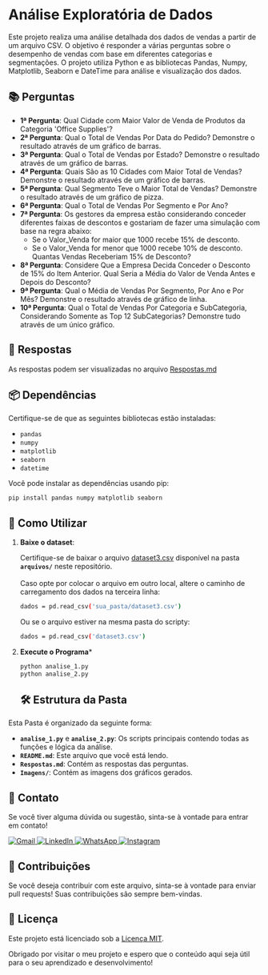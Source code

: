 # Análise Exploratória de Dados

Este projeto realiza uma análise detalhada dos dados de vendas a partir de um arquivo CSV. O objetivo é responder a várias perguntas sobre o desempenho de vendas com base em diferentes categorias e segmentações. O projeto utiliza Python e as bibliotecas Pandas, Numpy, Matplotlib, Seaborn e DateTime para análise e visualização dos dados.

## 📚 Perguntas
- **1ª Pergunta**: Qual Cidade com Maior Valor de Venda de Produtos da Categoria 'Office Supplies'?
- **2ª Pergunta**: Qual o Total de Vendas Por Data do Pedido? Demonstre o resultado através de um gráfico de barras.
- **3ª Pergunta**: Qual o Total de Vendas por Estado? Demonstre o resultado através de um gráfico de barras.
- **4ª Pergunta**: Quais São as 10 Cidades com Maior Total de Vendas? Demonstre o resultado através de um gráfico de barras.
- **5ª Pergunta**: Qual Segmento Teve o Maior Total de Vendas? Demonstre o resultado através de um gráfico de pizza.
- **6ª Pergunta**: Qual o Total de Vendas Por Segmento e Por Ano?
- **7ª Pergunta**: Os gestores da empresa estão considerando conceder diferentes faixas de descontos e gostariam de fazer uma simulação com base na regra abaixo: 
  - Se o Valor_Venda for maior que 1000 recebe 15% de desconto.
  - Se o Valor_Venda for menor que 1000 recebe 10% de desconto. <br>
  Quantas Vendas Receberiam 15% de Desconto?
- **8ª Pergunta**: Considere Que a Empresa Decida Conceder o Desconto de 15% do Item Anterior. Qual Seria a Média do Valor de Venda Antes e Depois do Desconto?
- **9ª Pergunta**: Qual o Média de Vendas Por Segmento, Por Ano e Por Mês? Demonstre o resultado através de gráfico de linha.
- **10ª Pergunta**: Qual o Total de Vendas Por Categoria e SubCategoria, Considerando Somente as Top 12 SubCategorias? Demonstre tudo através de um único gráfico.

## 🔄 Respostas

As respostas podem ser visualizadas no arquivo [Respostas.md](https://github.com/Pabl0Maciel/Programas-e-Projetos/blob/main/Projetos/Analise%20Exploratoria%20de%20Dados/Respostas.md)

## 📦 Dependências

Certifique-se de que as seguintes bibliotecas estão instaladas:

- `pandas`
- `numpy`
- `matplotlib`
- `seaborn`
- `datetime`

Você pode instalar as dependências usando pip:

```bash
pip install pandas numpy matplotlib seaborn
```

## 🚀 Como Utilizar

1. **Baixe o dataset**:

   Certifique-se de baixar o arquivo [dataset3.csv](https://github.com/Pabl0Maciel/Programas-e-Projetos/blob/main/arquivos/dataset3.csv) disponível na pasta **`arquivos/`** neste repositório. <br><br>
   Caso opte por colocar o arquivo em outro local, altere o caminho de carregamento dos dados na terceira linha:
   ```bash
   dados = pd.read_csv('sua_pasta/dataset3.csv')
   ```
   Ou se o arquivo estiver na mesma pasta do scripty:
   ```bash
   dados = pd.read_csv('dataset3.csv')
   ```
2. **Execute o Programa***
   ```bash
   python analise_1.py
   python analise_2.py
   ```

   ## 🛠️ Estrutura da Pasta

Esta Pasta é organizado da seguinte forma:

- **`analise_1.py`** e **`analise_2.py`**: Os scripts principais contendo todas as funções e lógica da análise.
- **`README.md`**: Este arquivo que você está lendo.
- **`Respostas.md`**: Contém as respostas das perguntas.
- **`Imagens/`**: Contém as imagens dos gráficos gerados.

## 💬 Contato

Se você tiver alguma dúvida ou sugestão, sinta-se à vontade para entrar em contato!

<p align="left">
  <a href="mailto:pablocaballero07@usp.br" title="Gmail">
    <img src="https://img.shields.io/badge/-Gmail-FF0000?style=flat-square&labelColor=FF0000&logo=gmail&logoColor=white" alt="Gmail"/>
  </a>
  <a href="https://www.linkedin.com/in/seu-perfil-link" title="LinkedIn">
    <img src="https://img.shields.io/badge/-Linkedin-0e76a8?style=flat-square&logo=Linkedin&logoColor=white" alt="LinkedIn"/>
  </a>
  <a href="https://wa.me/11963934212" title="WhatsApp">
    <img src="https://img.shields.io/badge/-WhatsApp-25d366?style=flat-square&labelColor=25d366&logo=whatsapp&logoColor=white" alt="WhatsApp"/>
  </a>
  <a href="https://www.instagram.com/pabl0maciel" title="Instagram">
    <img src="https://img.shields.io/badge/-Instagram-DF0174?style=flat-square&labelColor=DF0174&logo=instagram&logoColor=white" alt="Instagram"/>
  </a>
</p>

## 🤝 Contribuições

Se você deseja contribuir com este arquivo, sinta-se à vontade para enviar pull requests! Suas contribuições são sempre bem-vindas.

## 📜 Licença

Este projeto está licenciado sob a [Licença MIT](LICENSE).

Obrigado por visitar o meu projeto e espero que o conteúdo aqui seja útil para o seu aprendizado e desenvolvimento!
   


